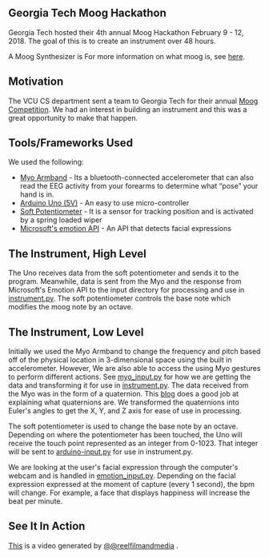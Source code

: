 ## Georgia Tech Moog Hackathon
Georgia Tech hosted their 4th annual Moog Hackathon February 9 - 12, 2018. The goal of this is to create an instrument over 48 hours.


A Moog Synthesizer is For more information on what moog is, see [here](https://en.wikipedia.org/wiki/Moog_synthesizer).

## Motivation
The VCU CS department sent a team to Georgia Tech for their annual [Moog Competition](https://guthman.gatech.edu/moog-hackathon).
We had an interest in building an instrument and this was a great opportunity to make that happen.


## Tools/Frameworks Used
We used the following:
* [Myo Armband](https://www.myo.com/) - Its a bluetooth-connected accelerometer that can also read the EEG activity from your forearms to determine what “pose” your hand is in.
* [Arduino Uno (5V)](https://store.arduino.cc/usa/arduino-uno-rev3) - An easy to use micro-controller
* [Soft Potentiometer](https://www.sparkfun.com/products/8679) - It is a sensor for tracking position and is activated by a spring loaded wiper
* [Microsoft's emotion API](https://azure.microsoft.com/en-us/services/cognitive-services/emotion/) - An API that detects facial expressions

## The Instrument, High Level

The Uno receives data from the soft potentiometer and sends it to the program. Meanwhile, data is sent from the Myo and the
response from Microsoft's Emotion API to the input directory for processing and use in [instrument.py](instrument.py).
The soft potentiometer controls the base note which modifies the moog note by an octave.


## The Instrument, Low Level

Initially we used the Myo Armband to change the frequency and pitch based off of the physical location in 3-dimensional space
using the built in accelerometer. However, We are also able to access the using Myo gestures to perform different actions.
See [myo_input.py](modules/input/myo_input.py) for how we are getting the data and transforming it for use in [instrument.py](instrument.py).
The data received from the Myo was in the form of a quaternion. This [blog](http://developerblog.myo.com/quaternions/) does a good job at explaining
what quaternions are. We transformed the quaternions into Euler's angles to get the X, Y, and Z axis for ease of use in processing.


The soft potentiometer is used to change the base note by an octave. Depending on where the potentiometer has been touched,
the Uno will receive the touch point represented as an integer from 0-1023. That integer will be sent to [arduino-input.py](modules/input/arduino_input.py)
for use in instrument.py.


We are looking at the user's facial expression through the computer's webcam and is handled in [emotion_input.py](modules/input/emotion_input.py).
Depending on the facial expression expressed at the moment of capture (every 1 second), the bpm will change. For example, a face that displays
happiness will increase the beat per minute.

## See It In Action

[This](https://youtu.be/Qx1VwUJjiH4) is a video generated by [@@reelfilmandmedia](https://www.facebook.com/ReelFilmandMedia/?ref=br_rs) .